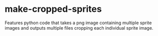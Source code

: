 # make-cropped-sprites
Features python code that takes a png image containing multiple sprite images and outputs multiple files cropping each individual sprite image.
